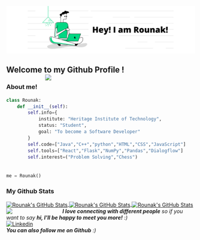 ![](Profile_Banner.png)
## Welcome to my Github Profile ! <img align='right' src="https://media.giphy.com/media/JKo6P5QyuFkuhLlfVq/giphy.gif" width="400">
### About me!
```python
class Rounak:
    def __init__(self):
        self.info={
            institute: "Heritage Institute of Technology",
            status: "Student",
            goal: "To become a Software Developer"
        }
        self.code=["Java","C++","python","HTML","CSS","JavaScript"]
        self.tools=["React","Flask","NumPy","Pandas","Dialogflow"]
        self.interest=("Problem Solving","Chess")
        
        
me = Rounak()
```
 
### My Github Stats
<!-- <img src="https://github-readme-stats.vercel.app/api?username=RounakNeogy&show_icons=true&theme=gotham" alt="Rounak's GitHub Stats"> <img  src="https://github-readme-stats.vercel.app/api/top-langs/?username=RounakNeogy&layout=compact&theme=gotham" alt="Rounak's GitHub Stats" />

<p align="center"><img align="center" src="https://github-readme-streak-stats.herokuapp.com/?user=RounakNeogy&show_icons=true&theme=tokyonight_duo" alt="Rounak's GitHub Stats"></p> -->
<!-- <img src="https://activity-graph.herokuapp.com/graph?username=RounakNeogy&theme=react-dark">
 -->
<a href="https://github.com/RounakNeogy/RounakNeogy">
  <img align="center" src="https://github-readme-stats.vercel.app/api/top-langs/?username=RounakNeogy&&show_icons=true&theme=gotham" alt="Rounak's GitHub Stats" />
</a>
<a href="https://github.com/RounakNeogy/RounakNeogy">
    <img align="center" src="https://github-readme-stats.vercel.app/api?username=RounakNeogy&show_icons=true&theme=gotham" alt="Rounak's GitHub Stats">
</a>
<a href="https://github.com/RounakNeogy/RounakNeogy">
    <img align="center" src="https://github-readme-streak-stats.herokuapp.com/?user=RounakNeogy&show_icons=true&theme=gotham" alt="Rounak's GitHub Stats">
</a>
<img align='left' src="https://media.giphy.com/media/LnQjpWaON8nhr21vNW/giphy.gif" width="150"><em><b>I love connecting with different people</b> so if you want to say <b>hi, I'll be happy to meet you more!</b> :)</em>
<br/>
<a href="https://www.linkedin.com/in/rounak-neogy-9a5518194/" title="linkedin"><img src="https://github.com/get-icon/geticon/raw/master/icons/linkedin.svg" alt="Linkedin" width="100px" height="40px"></a>
<br/>
<em><b>You can also follow me on Github</b> :)</em>
